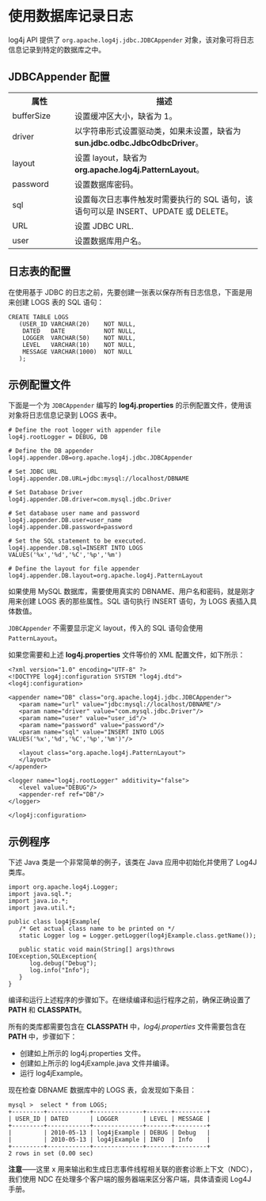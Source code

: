 # 使用数据库记录日志

log4j API 提供了 `org.apache.log4j.jdbc.JDBCAppender` 对象，该对象可将日志信息记录到特定的数据库之中。

## JDBCAppender 配置

<table class="table table-bordered">
<tbody><tr>
<th style="width:25%">属性</th>
<th>描述</th>
</tr>
<tr>
<td>bufferSize</td>
<td>设置缓冲区大小，缺省为 1。</td>
</tr>
<tr>
<td>driver</td>
<td>以字符串形式设置驱动类，如果未设置，缺省为 <b>sun.jdbc.odbc.JdbcOdbcDriver</b>。</td>
</tr>
<tr>
<td>layout</td>
<td>设置 layout，缺省为 <b>org.apache.log4j.PatternLayout</b>。</td>
</tr>
<tr>
<td>password</td>
<td>设置数据库密码。</td>
</tr>
<tr>
<td>sql</td>
<td>设置每次日志事件触发时需要执行的 SQL 语句，该语句可以是 INSERT、UPDATE 或 DELETE。</td>
</tr>
<tr>
<td>URL</td>
<td>设置 JDBC URL.</td>
</tr>
<tr>
<td>user</td>
<td>设置数据库用户名。</td>
</tr>
</tbody></table>

## 日志表的配置

在使用基于 JDBC 的日志之前，先要创建一张表以保存所有日志信息，下面是用来创建 LOGS 表的 SQL 语句：

```
CREATE TABLE LOGS
   (USER_ID VARCHAR(20)    NOT NULL,
    DATED   DATE           NOT NULL,
    LOGGER  VARCHAR(50)    NOT NULL,
    LEVEL   VARCHAR(10)    NOT NULL,
    MESSAGE VARCHAR(1000)  NOT NULL
   );
```

## 示例配置文件

下面是一个为 `JDBCAppender` 编写的 **log4j.properties** 的示例配置文件，使用该对象将日志信息记录到 LOGS 表中。

```
# Define the root logger with appender file
log4j.rootLogger = DEBUG, DB

# Define the DB appender
log4j.appender.DB=org.apache.log4j.jdbc.JDBCAppender

# Set JDBC URL
log4j.appender.DB.URL=jdbc:mysql://localhost/DBNAME

# Set Database Driver
log4j.appender.DB.driver=com.mysql.jdbc.Driver

# Set database user name and password
log4j.appender.DB.user=user_name
log4j.appender.DB.password=password

# Set the SQL statement to be executed.
log4j.appender.DB.sql=INSERT INTO LOGS VALUES('%x','%d','%C','%p','%m')

# Define the layout for file appender
log4j.appender.DB.layout=org.apache.log4j.PatternLayout
```

如果使用 MySQL 数据库，需要使用真实的 DBNAME、用户名和密码，就是刚才用来创建 LOGS 表的那些属性。SQL 语句执行 INSERT 语句，为 LOGS 表插入具体数值。

`JDBCAppender` 不需要显示定义 layout，传入的 SQL 语句会使用 `PatternLayout`。

如果您需要和上述 **log4j.properties** 文件等价的 XML 配置文件，如下所示：

```
<?xml version="1.0" encoding="UTF-8" ?>
<!DOCTYPE log4j:configuration SYSTEM "log4j.dtd">
<log4j:configuration>

<appender name="DB" class="org.apache.log4j.jdbc.JDBCAppender">
   <param name="url" value="jdbc:mysql://localhost/DBNAME"/>
   <param name="driver" value="com.mysql.jdbc.Driver"/>
   <param name="user" value="user_id"/>
   <param name="password" value="password"/>
   <param name="sql" value="INSERT INTO LOGS VALUES('%x','%d','%C','%p','%m')"/>
   
   <layout class="org.apache.log4j.PatternLayout">
   </layout>
</appender>

<logger name="log4j.rootLogger" additivity="false">
   <level value="DEBUG"/>
   <appender-ref ref="DB"/>
</logger>

</log4j:configuration>
```

## 示例程序

下述 Java 类是一个非常简单的例子，该类在 Java 应用中初始化并使用了 Log4J 类库。

```
import org.apache.log4j.Logger;
import java.sql.*;
import java.io.*;
import java.util.*;

public class log4jExample{
   /* Get actual class name to be printed on */
   static Logger log = Logger.getLogger(log4jExample.class.getName());
   
   public static void main(String[] args)throws IOException,SQLException{
      log.debug("Debug");
      log.info("Info");
   }
}
```

编译和运行上述程序的步骤如下。在继续编译和运行程序之前，确保正确设置了 **PATH** 和 **CLASSPATH**。

所有的类库都需要包含在 **CLASSPATH** 中，*log4j.properties* 文件需要包含在 **PATH** 中，步骤如下：

- 创建如上所示的 log4j.properties 文件。
- 创建如上所示的 log4jExample.java 文件并编译。
- 运行 log4jExample。

现在检查 DBNAME 数据库中的 LOGS 表，会发现如下条目：

```
mysql >  select * from LOGS;
+---------+------------+--------------+-------+---------+
| USER_ID | DATED      | LOGGER       | LEVEL | MESSAGE |
+---------+------------+--------------+-------+---------+
|         | 2010-05-13 | log4jExample | DEBUG | Debug   |
|         | 2010-05-13 | log4jExample | INFO  | Info    |
+---------+------------+--------------+-------+---------+
2 rows in set (0.00 sec)
```
**注意**——这里 x 用来输出和生成日志事件线程相关联的嵌套诊断上下文（NDC），我们使用 NDC 在处理多个客户端的服务器端来区分客户端，具体请查阅 Log4J 手册。